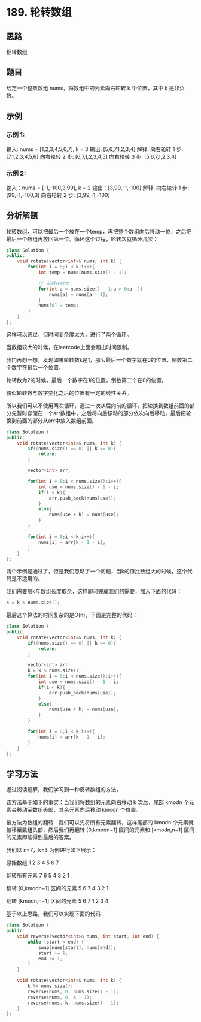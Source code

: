 # 189. 轮转数组

## 思路

翻转数组

## 题目

给定一个整数数组 nums，将数组中的元素向右轮转 k 个位置，其中 k 是非负数。

## 示例

### 示例 1:

输入: nums = [1,2,3,4,5,6,7], k = 3
输出: [5,6,7,1,2,3,4]
解释:
向右轮转 1 步: [7,1,2,3,4,5,6]
向右轮转 2 步: [6,7,1,2,3,4,5]
向右轮转 3 步: [5,6,7,1,2,3,4]

### 示例 2:

输入：nums = [-1,-100,3,99], k = 2
输出：[3,99,-1,-100]
解释: 
向右轮转 1 步: [99,-1,-100,3]
向右轮转 2 步: [3,99,-1,-100]

## 分析解题

轮转数组，可以把最后一个放在一个temp，再把整个数组向后移动一位，之后吧最后一个数组再放回第一位。循环这个过程，轮转次就循环几次：

```cpp
class Solution {
public:
    void rotate(vector<int>& nums, int k) {
        for(int i = 0;i < k;i++){
            int temp = nums[nums.size() - 1];

            // 从后往前放
            for(int a = nums.size() - 1;a > 0;a--){
                nums[a] = nums[a - 1];
            }
            nums[0] = temp;
        }
    }
};
```

这样可以通过，但时间复杂度太大，进行了两个循环。

当数组较大的时候，在leetcode上面会超出时间限制。

我门再想一想，发现如果轮转数k是1，那么最后一个数字就在0的位置，倒数第二个数字在最后一个位置。

轮转数为2的时候，最后一个数字在1的位置，倒数第二个在0的位置。

貌似轮转数与数字变化之后的位置有一定的线性关系。

所以我们可以不使用两次循环，通过一次从后向前的循环，把轮换到数组前面的部分先暂时存储在一个arr数组中，之后将向后移动的部分依次向后移动，最后把轮换到前面的部分从arr中放入数组前面。

```cpp
class Solution {
public:
    void rotate(vector<int>& nums, int k) {
        if((nums.size() == 0) || k == 0){
            return;
        }

        vector<int> arr;

        for(int i = 0;i < nums.size();i++){
            int use = nums.size() - 1 - i;
            if(i < k){
                arr.push_back(nums[use]);
            }
            else{
                nums[use + k] = nums[use];
            }
        }

        for(int i = 0;i < k;i++){
            nums[i] = arr[k - 1 - i];
        }
    }
};
```

两个示例是通过了，但是我们忽略了一个问题，当k的值比数组大的时候，这个代码是不适用的。

我们需要用k与数组长度取余，这样即可完成我们的需要，加入下面的代码：

```cpp
k = k % nums.size();
```

最后这个算法的时间复杂的是O(n)，下面是完整的代码：

```cpp
class Solution {
public:
    void rotate(vector<int>& nums, int k) {
        if((nums.size() == 0) || k == 0){
            return;
        }

        vector<int> arr;
        k = k % nums.size();
        for(int i = 0;i < nums.size();i++){
            int use = nums.size() - 1 - i;
            if(i < k){
                arr.push_back(nums[use]);
            }
            else{
                nums[use + k] = nums[use];
            }
        }

        for(int i = 0;i < k;i++){
            nums[i] = arr[k - 1 - i];
        }
    }
};
```

## 学习方法

通过阅读题解，我们学习到一种反转数组的方法，

该方法基于如下的事实：当我们将数组的元素向右移动 k 次后，尾部 kmodn 个元素会移动至数组头部，其余元素向后移动 kmodn 个位置。

该方法为数组的翻转：我们可以先将所有元素翻转，这样尾部的 kmodn 个元素就被移至数组头部，然后我们再翻转 [0,kmodn−1] 区间的元素和 [kmodn,n−1] 区间的元素即能得到最后的答案。

我们以 n=7，k=3 为例进行如下展示：


原始数组	1 2 3 4 5 6 7

翻转所有元素	7 6 5 4 3 2 1

翻转 [0,kmodn−1] 区间的元素	5 6 7 4 3 2 1

翻转 [kmodn,n−1] 区间的元素	5 6 7 1 2 3 4

基于以上思路，我们可以实现下面的代码：

```cpp
class Solution {
public:
    void reverse(vector<int>& nums, int start, int end) {
        while (start < end) {
            swap(nums[start], nums[end]);
            start += 1;
            end -= 1;
        }
    }

    void rotate(vector<int>& nums, int k) {
        k %= nums.size();
        reverse(nums, 0, nums.size() - 1);
        reverse(nums, 0, k - 1);
        reverse(nums, k, nums.size() - 1);
    }
};
```
